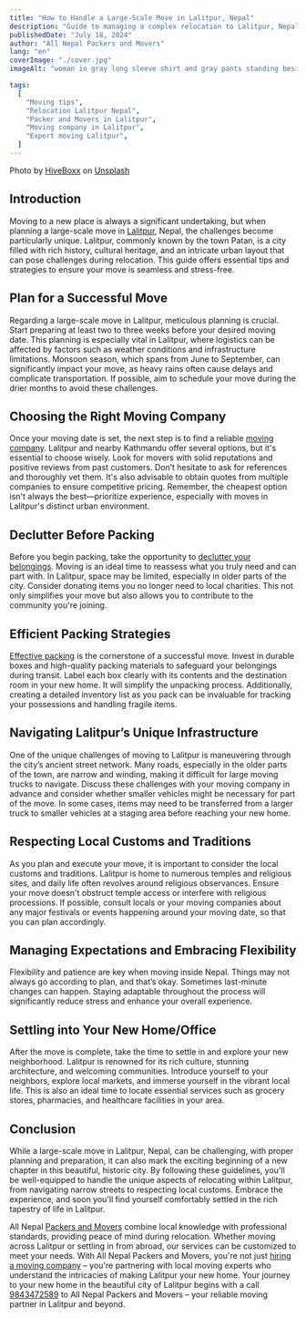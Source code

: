 ```yaml
---
title: "How to Handle a Large-Scale Move in Lalitpur, Nepal"
description: "Guide to managing a complex relocation to Lalitpur, Nepal: planning, hiring packers and movers, navigating streets, and adapting to local customs."
publishedDate: "July 18, 2024"
author: "All Nepal Packers and Movers"
lang: "en"
coverImage: "./cover.jpg"
imageAlt: "woman in gray long sleeve shirt and gray pants standing beside white wooden door"

tags:
  [
    "Moving tips",
    "Relocation Lalitpur Nepal",
    "Packer and Movers in Lalitpur",
    "Moving company in Lalitpur",
    "Expert moving Lalitpur",
  ]
---
```


<p class="text-sm text-gray-700 text-center">Photo by <a href="https://unsplash.com/@hiveboxx?utm_content=creditCopyText&utm_medium=referral&utm_source=unsplash" target="blank" rel="nofollow">HiveBoxx</a> on <a href="https://unsplash.com/photos/woman-in-gray-long-sleeve-shirt-and-gray-pants-standing-beside-white-wooden-door-FwdWO5yEo5s?utm_content=creditCopyText&utm_medium=referral&utm_source=unsplash" target="blank" rel="nofollow">Unsplash</a></p>

## Introduction

Moving to a new place is always a significant undertaking, but when planning a large-scale move in <a href="https://en.wikipedia.org/wiki/Lalitpur,_Nepal" target="blank" rel="nofollow">Lalitpur</a>, Nepal, the challenges become particularly unique. Lalitpur, commonly known by the town Patan, is a city filled with rich history, cultural heritage, and an intricate urban layout that can pose challenges during relocation. This guide offers essential tips and strategies to ensure your move is seamless and stress-free.

## Plan for a Successful Move

Regarding a large-scale move in Lalitpur, meticulous planning is crucial. Start preparing at least two to three weeks before your desired moving date. This planning is especially vital in Lalitpur, where logistics can be affected by factors such as weather conditions and infrastructure limitations. Monsoon season, which spans from June to September, can significantly impact your move, as heavy rains often cause delays and complicate transportation. If possible, aim to schedule your move during the drier months to avoid these challenges.

## Choosing the Right Moving Company

Once your moving date is set, the next step is to find a reliable [moving company](./10-reasons-to-hire-professional-packers-and-movers-now). Lalitpur and nearby Kathmandu offer several options, but it's essential to choose wisely. Look for movers with solid reputations and positive reviews from past customers. Don’t hesitate to ask for references and thoroughly vet them. It's also advisable to obtain quotes from multiple companies to ensure competitive pricing. Remember, the cheapest option isn't always the best—prioritize experience, especially with moves in Lalitpur's distinct urban environment.

## Declutter Before Packing

Before you begin packing, take the opportunity to [declutter your belongings](./mastering-organizing-and-decluttering-before-a-move). Moving is an ideal time to reassess what you truly need and can part with. In Lalitpur, space may be limited, especially in older parts of the city. Consider donating items you no longer need to local charities. This not only simplifies your move but also allows you to contribute to the community you're joining.

## Efficient Packing Strategies

[Effective packing](./advanced-packing-techniques-for-a-smooth-moving-experience) is the cornerstone of a successful move. Invest in durable boxes and high-quality packing materials to safeguard your belongings during transit. Label each box clearly with its contents and the destination room in your new home. It will simplify the unpacking process. Additionally, creating a detailed inventory list as you pack can be invaluable for tracking your possessions and handling fragile items.

## Navigating Lalitpur’s Unique Infrastructure

One of the unique challenges of moving to Lalitpur is maneuvering through the city’s ancient street network. Many roads, especially in the older parts of the town, are narrow and winding, making it difficult for large moving trucks to navigate. Discuss these challenges with your moving company in advance and consider whether smaller vehicles might be necessary for part of the move. In some cases, items may need to be transferred from a larger truck to smaller vehicles at a staging area before reaching your new home.

## Respecting Local Customs and Traditions

As you plan and execute your move, it is important to consider the local customs and traditions. Lalitpur is home to numerous temples and religious sites, and daily life often revolves around religious observances. Ensure your move doesn't obstruct temple access or interfere with religious processions. If possible, consult locals or your moving companies about any major festivals or events happening around your moving date, so that you can plan accordingly.

## Managing Expectations and Embracing Flexibility

Flexibility and patience are key when moving inside Nepal. Things may not always go according to plan, and that’s okay. Sometimes last-minute changes can happen. Staying adaptable throughout the process will significantly reduce stress and enhance your overall experience.

## Settling into Your New Home/Office

After the move is complete, take the time to settle in and explore your new neighborhood. Lalitpur is renowned for its rich culture, stunning architecture, and welcoming communities. Introduce yourself to your neighbors, explore local markets, and immerse yourself in the vibrant local life. This is also an ideal time to locate essential services such as grocery stores, pharmacies, and healthcare facilities in your area.

## Conclusion

While a large-scale move in Lalitpur, Nepal, can be challenging, with proper planning and preparation, it can also mark the exciting beginning of a new chapter in this beautiful, historic city. By following these guidelines, you'll be well-equipped to handle the unique aspects of relocating within Lalitpur, from navigating narrow streets to respecting local customs. Embrace the experience, and soon you'll find yourself comfortably settled in the rich tapestry of life in Lalitpur.

All Nepal [Packers and Movers](/) combine local knowledge with professional standards, providing peace of mind during relocation. Whether moving across Lalitpur or settling in from abroad, our services can be customized to meet your needs. With All Nepal Packers and Movers, you're not just [hiring a moving company](./secrets-to-find-the-best-packers-and-movers-in-nepal) – you're partnering with local moving experts who understand the intricacies of making Lalitpur your new home. Your journey to your new home in the beautiful city of Lalitpur begins with a call [9843472589](tel:9843472589) to All Nepal Packers and Movers – your reliable moving partner in Lalitpur and beyond.
